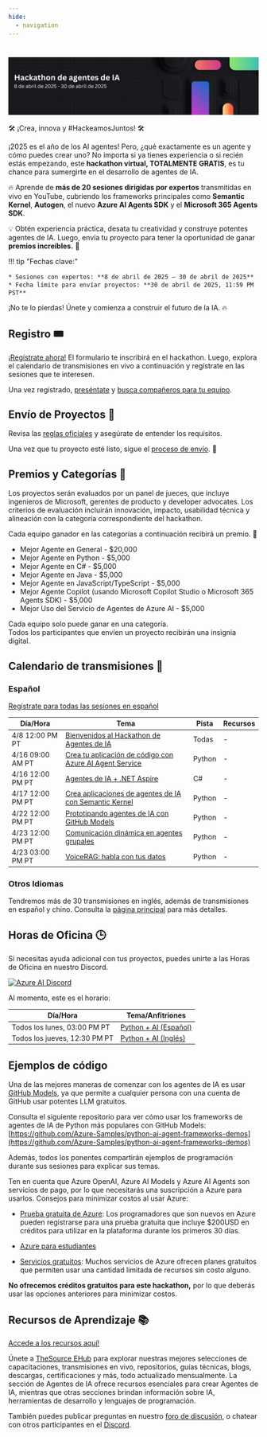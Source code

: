 ```yaml
---
hide:
  - navigation
---
```


# 

<img alt="Hackathon de Agentes de IA 2025" src="../media/banner_es.png">

🛠️ ¡Crea, innova y #HackeamosJuntos! 🛠️

¡2025 es el año de los AI agentes! Pero, ¿qué exactamente es un agente y cómo puedes crear uno? No importa si ya tienes experiencia o si recién estás empezando, este **hackathon virtual, TOTALMENTE GRATIS**, es tu chance para sumergirte en el desarrollo de agentes de IA.

🔥 Aprende de **más de 20 sesiones dirigidas por expertos** transmitidas en vivo en YouTube, cubriendo los frameworks principales como **Semantic Kernel**, **Autogen**, el nuevo **Azure AI Agents SDK** y el **Microsoft 365 Agents SDK**.

💡 Obtén experiencia práctica, desata tu creatividad y construye potentes agentes de IA. Luego, envía tu proyecto para tener la oportunidad de ganar **premios increíbles.** 💸

!!! tip "Fechas clave:"

    * Sesiones con expertos: **8 de abril de 2025 – 30 de abril de 2025**
    * Fecha límite para envíar proyectos: **30 de abril de 2025, 11:59 PM PST**

¡No te lo pierdas! Únete y comienza a construir el futuro de la IA. 🔥

## Registro 🎟️

[¡Regístrate ahora!](https://developer.microsoft.com/reactor/events/25323/) El formulario te inscribirá en el hackathon. Luego, explora el calendario de transmisiones en vivo a continuación y regístrate en las sesiones que te interesen.

Una vez registrado, [preséntate](https://github.com/microsoft/AI_Agents_Hackathon/discussions/5) y [busca compañeros para tu equipo](https://github.com/microsoft/AI_Agents_Hackathon/discussions/4).

## Envío de Proyectos 🚀

Revisa las [reglas oficiales](rules.md) y asegúrate de entender los requisitos.

Una vez que tu proyecto esté listo, sigue el [proceso de envío](submission.md). 📝

## Premios y Categorías 🏅

Los proyectos serán evaluados por un panel de jueces, que incluye ingenieros de Microsoft, gerentes de producto y developer advocates. Los criterios de evaluación incluirán innovación, impacto, usabilidad técnica y alineación con la categoría correspondiente del hackathon.

Cada equipo ganador en las categorías a continuación recibirá un premio. 💸

* Mejor Agente en General - $20,000
* Mejor Agente en Python - $5,000
* Mejor Agente en C# - $5,000
* Mejor Agente en Java - $5,000
* Mejor Agente en JavaScript/TypeScript - $5,000
* Mejor Agente Copilot (usando Microsoft Copilot Studio o Microsoft 365 Agents SDK) - $5,000
* Mejor Uso del Servicio de Agentes de Azure AI - $5,000

Cada equipo solo puede ganar en una categoría.  
Todos los participantes que envíen un proyecto recibirán una insignia digital.

## Calendario de transmisiones 📅

### Español

[Regístrate para todas las sesiones en español](https://developer.microsoft.com/reactor/series/S-1512/)

| Día/Hora              | Tema                    | Pista                    | Recursos                |
| --------------------- | ------------------------ | ------------------------ | ------------------------ |
| 4/8 12:00 PM PT | [Bienvenidos al Hackathon de Agentes de IA](https://developer.microsoft.com/reactor/events/25341) | Todas | - |
| 4/16 09:00 AM PT    | [Crea tu aplicación de código con Azure AI Agent Service](https://developer.microsoft.com/reactor/events/25360) | Python | - |
| 4/16 12:00 PM PT | [Agentes de IA + .NET Aspire](https://developer.microsoft.com/reactor/events/25333) | C# | - |
| 4/17 12:00 PM PT | [Crea aplicaciones de agentes de IA con Semantic Kernel](https://developer.microsoft.com/reactor/events/25340/) | Python | - |
| 4/22 12:00 PM PT | [Prototipando agentes de IA con GitHub Models](https://developer.microsoft.com/reactor/events/25483/) | Python | - |
| 4/23 12:00 PM PT    | [Comunicación dinámica en agentes grupales](https://developer.microsoft.com/reactor/events/25339) | Python | - |
| 4/23 03:00 PM PT | [VoiceRAG: habla con tus datos](https://developer.microsoft.com/reactor/events/25485/) | Python | - |

### Otros Idiomas

Tendremos más de 30 transmisiones en inglés, además de transmisiones en español y chino. Consulta la [página principal](/AI_Agents_Hackathon/) para más detalles.

## Horas de Oficina 🕒

Si necesitas ayuda adicional con tus proyectos, puedes unirte a las Horas de Oficina en nuestro Discord.

[![Azure AI Discord](https://dcbadge.limes.pink/api/server/kzRShWzttr)](https://discord.gg/ZkEG5GYfGU)

Al momento, este es el horario:

| Día/Hora              | Tema/Anfitriones                         |
| --------------------- | ---------------------------------------- |
| Todos los lunes, 03:00 PM PT | [Python + AI (Español)](https://aka.ms/pythonia/oh)
| Todos los jueves, 12:30 PM PT | [Python + AI (Inglés)](http://aka.ms/aipython/oh)

## Ejemplos de código

Una de las mejores maneras de comenzar con los agentes de IA es usar [GitHub Models](https://github.com/marketplace/models), ya que permite a cualquier persona con una cuenta de GitHub usar potentes LLM gratuitos.

Consulta el siguiente repositorio para ver cómo usar los frameworks de agentes de IA de Python más populares con GitHub Models:
[https://github.com/Azure-Samples/python-ai-agent-frameworks-demos](https://github.com/Azure-Samples/python-ai-agent-frameworks-demos)

Además, todos los ponentes compartirán ejemplos de programación durante sus sesiones para explicar sus temas.

Ten en cuenta que Azure OpenAI, Azure AI Models y Azure AI Agents son servicios de pago, por lo que necesitarás una suscripción a Azure para usarlos. Consejos para minimizar costos al usar Azure:

* [Prueba gratuita de Azure](https://azure.microsoft.com/pricing/purchase-options/azure-account): Los programadores que son nuevos en Azure pueden registrarse para una prueba gratuita que incluye $200USD en créditos para utilizar en la plataforma durante los primeros 30 días.

* [Azure para estudiantes](https://azure.microsoft.com/free/students)
* [Servicios gratuitos](https://azure.microsoft.com/pricing/free-services/): Muchos servicios de Azure ofrecen planes gratuitos que permiten usar una cantidad limitada de recursos sin costo alguno.


**No ofrecemos créditos gratuitos para este hackathon,** por lo que deberás usar las opciones anteriores para minimizar costos.


## Recursos de Aprendizaje 📚

[Accede a los recursos aquí!](https://aka.ms/AIAgent_Skilling)

Únete a [TheSource EHub](https://aka.ms/thesource/ai_agents) para explorar nuestras mejores selecciones de capacitaciones, transmisiones en vivo, repositorios, guías técnicas, blogs, descargas, certificaciones y más, todo actualizado mensualmente. La sección de Agentes de IA ofrece recursos esenciales para crear Agentes de IA, mientras que otras secciones brindan información sobre IA, herramientas de desarrollo y lenguajes de programación.

También puedes publicar preguntas en nuestro [foro de discusión](https://github.com/microsoft/AI_Agents_Hackathon/discussions), o chatear con otros participantes en el [Discord](https://discord.gg/ZkEG5GYfGU).
